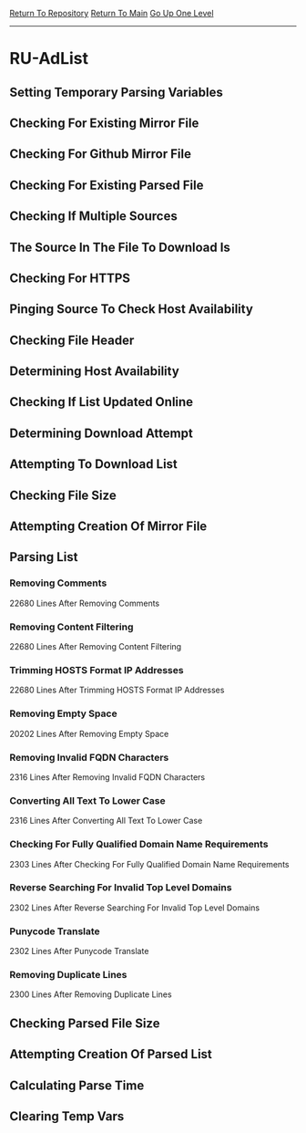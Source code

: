 [Return To Repository](https://github.com/deathbybandaid/piholeparser/)
[Return To Main](https://github.com/deathbybandaid/piholeparser/blob/master/RecentRunLogs/Mainlog.md)
[Go Up One Level](https://github.com/deathbybandaid/piholeparser/blob/master/RecentRunLogs/TopLevelScripts/30-Processing-External-Blacklists.md)
____________________________________
# RU-AdList
## Setting Temporary Parsing Variables
## Checking For Existing Mirror File
## Checking For Github Mirror File
## Checking For Existing Parsed File
## Checking If Multiple Sources
## The Source In The File To Download Is
## Checking For HTTPS
## Pinging Source To Check Host Availability
## Checking File Header
## Determining Host Availability
## Checking If List Updated Online
## Determining Download Attempt
## Attempting To Download List
## Checking File Size
## Attempting Creation Of Mirror File
## Parsing List
### Removing Comments
22680 Lines After Removing Comments
### Removing Content Filtering
22680 Lines After Removing Content Filtering
### Trimming HOSTS Format IP Addresses
22680 Lines After Trimming HOSTS Format IP Addresses
### Removing Empty Space
20202 Lines After Removing Empty Space
### Removing Invalid FQDN Characters
2316 Lines After Removing Invalid FQDN Characters
### Converting All Text To Lower Case
2316 Lines After Converting All Text To Lower Case
### Checking For Fully Qualified Domain Name Requirements
2303 Lines After Checking For Fully Qualified Domain Name Requirements
### Reverse Searching For Invalid Top Level Domains
2302 Lines After Reverse Searching For Invalid Top Level Domains
### Punycode Translate
2302 Lines After Punycode Translate
### Removing Duplicate Lines
2300 Lines After Removing Duplicate Lines
## Checking Parsed File Size
## Attempting Creation Of Parsed List
## Calculating Parse Time
## Clearing Temp Vars
